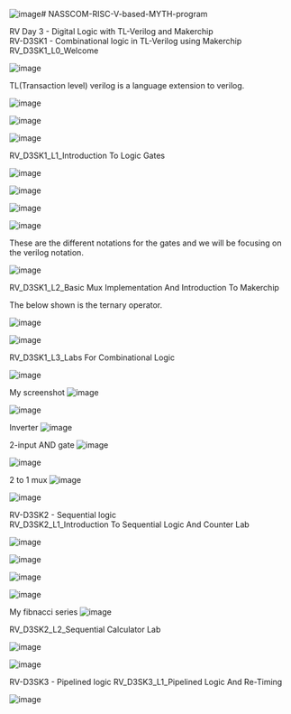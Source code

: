 ![image](https://github.com/user-attachments/assets/5f8a6bbf-8dbb-44d1-8138-a8bf7776725c)# NASSCOM-RISC-V-based-MYTH-program

RV Day 3 - Digital Logic with TL-Verilog and Makerchip  
RV-D3SK1 - Combinational logic in TL-Verilog using Makerchip  
RV_D3SK1_L0_Welcome  

![image](https://github.com/user-attachments/assets/583b8fd0-9945-45c7-b707-dee639fcf39f)

TL(Transaction level) verilog is a language extension to verilog.

![image](https://github.com/user-attachments/assets/5cfc4d2f-603c-4fad-b945-9f0832a01e89)

![image](https://github.com/user-attachments/assets/2977b581-06b5-4a54-a7a3-389371b0bc12)

![image](https://github.com/user-attachments/assets/528757f0-c41e-40f2-8a45-a5100fe0ae6c)


RV_D3SK1_L1_Introduction To Logic Gates  

![image](https://github.com/user-attachments/assets/db579e31-5b7b-4336-999b-13fd8ad011e0)

![image](https://github.com/user-attachments/assets/93cbfaa3-1e0d-464a-a264-b5df26446b63)

![image](https://github.com/user-attachments/assets/f0b11fc9-6d40-4bbe-9cb8-6e0b7e4024c0)

![image](https://github.com/user-attachments/assets/ed53b95f-64bb-47c2-89da-b80d4bd9eb07)

These are the different notations for the gates and we will be focusing on the verilog notation.

![image](https://github.com/user-attachments/assets/1d5995f0-8910-42da-834c-01474d68582f)

RV_D3SK1_L2_Basic Mux Implementation And Introduction To Makerchip

The below shown is the ternary operator.

![image](https://github.com/user-attachments/assets/228ccea5-125c-48f2-9f66-674ace1ba51b)

![image](https://github.com/user-attachments/assets/8cc9c257-7929-4fdf-8a37-093b715faeb2)

RV_D3SK1_L3_Labs For Combinational Logic

![image](https://github.com/user-attachments/assets/4335a59c-e991-4baa-8bfe-0a7a3448547d)

My screenshot
![image](https://github.com/user-attachments/assets/677e5b2e-4310-4d13-b51e-ea0d07ae8c8d)

![image](https://github.com/user-attachments/assets/050dc6df-9e83-4764-80bc-9600b7563738)

Inverter
![image](https://github.com/user-attachments/assets/f4b7813c-0f8d-49f7-ace0-d81e3e850485)

2-input AND gate
![image](https://github.com/user-attachments/assets/8d986b11-e539-4588-9f16-bff907490983)

![image](https://github.com/user-attachments/assets/65a2fa62-4825-4c20-bd83-a54f78928237)

2 to 1 mux
![image](https://github.com/user-attachments/assets/2eb06350-7d5c-42ae-a3aa-f46bfea326d3)

![image](https://github.com/user-attachments/assets/86038b54-13fd-4621-b8e8-75d559ee36cc)

RV-D3SK2 - Sequential logic  
RV_D3SK2_L1_Introduction To Sequential Logic And Counter Lab  

![image](https://github.com/user-attachments/assets/aceefa97-96e1-4cd2-89ec-9e5471c63cac)

![image](https://github.com/user-attachments/assets/10c53800-8e8f-4c01-83fa-74451c971a81)

![image](https://github.com/user-attachments/assets/da79e022-277a-404c-94dc-367e6da8795e)

![image](https://github.com/user-attachments/assets/a538cb3a-db27-446e-bd3e-2fc0cba0a8a1)

My fibnacci series
![image](https://github.com/user-attachments/assets/defb5df2-0dba-4bf8-86d6-bb3fde258efe)

RV_D3SK2_L2_Sequential Calculator Lab

![image](https://github.com/user-attachments/assets/6be9c0fc-cd7c-444e-9c38-3267a25cd1c0)

![image](https://github.com/user-attachments/assets/926245cb-3950-4a7e-b3c2-4e1397fa3fa2)

RV-D3SK3 - Pipelined logic
RV_D3SK3_L1_Pipelined Logic And Re-Timing

![image](https://github.com/user-attachments/assets/944e010a-2443-48b7-b0ff-b57d90607685)

